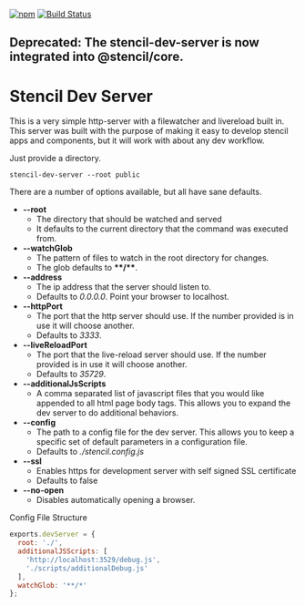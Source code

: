 [![npm][npm-badge]][npm-badge-url]
[![Build Status][circle-badge]][circle-badge-url]

## Deprecated: The stencil-dev-server is now integrated into @stencil/core.

# Stencil Dev Server

This is a very simple http-server with a filewatcher and livereload built in. This server
was built with the purpose of making it easy to develop stencil apps and components, but it will work
with about any dev workflow.

Just provide a directory.

```
stencil-dev-server --root public
```

There are a number of options available, but all have sane defaults.

- **--root**
  - The directory that should be watched and served
  - It defaults to the current directory that the command was executed from.
- **--watchGlob**
  - The pattern of files to watch in the root directory for changes.
  - The glob defaults to **\*\*/\*\***.
- **--address**
  - The ip address that the server should listen to.
  - Defaults to *0.0.0.0*. Point your browser to localhost.
- **--httpPort**
  - The port that the http server should use.  If the number provided is in use it will choose another.
  - Defaults to *3333*.
- **--liveReloadPort**
  - The port that the live-reload server should use. If the number provided is in use it will choose another.
  - Defaults to *35729*.
- **--additionalJsScripts**
  - A comma separated list of javascript files that you would like appended to all html page body tags. This allows you to expand the dev server to do additional behaviors.
- **--config**
  - The path to a config file for the dev server. This allows you to keep a specific set of default parameters in a configuration file.
  - Defaults to *./stencil.config.js*
- **--ssl**
    - Enables https for development server with self signed SSL certificate
    - Defaults to false
- **--no-open**
  - Disables automatically opening a browser.

Config File Structure

```js
exports.devServer = {
  root: './',
  additionalJSScripts: [
    'http://localhost:3529/debug.js',
    './scripts/additionalDebug.js'
  ],
  watchGlob: '**/*'
};
```

[npm-badge]: https://img.shields.io/npm/v/@stencil/dev-server.svg?style=flat-square
[npm-badge-url]: https://www.npmjs.com/package/@stencil/dev-server
[circle-badge]: https://circleci.com/gh/ionic-team/stencil-dev-server.svg?style=shield
[circle-badge-url]: https://circleci.com/gh/ionic-team/stencil-dev-server
